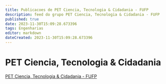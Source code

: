 ```yaml
---
title: Publicacoes de PET Ciencia, Tecnologia & Cidadania - FUFP 
description: feed do grupo PET Ciencia, Tecnologia & Cidadania - FUFP
published: true
date: 2023-11-30T15:09:28.673396
tags: Engenharias
editor: markdown
dateCreated: 2023-11-30T15:09:28.673396
---
```


# PET Ciencia, Tecnologia & Cidadania
[PET Ciencia, Tecnologia & Cidadania - FUFP](/grupo/238PETCienciaTecnologiaCidadaniaFUFP.md)